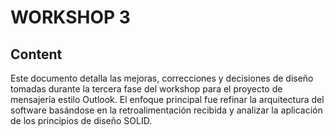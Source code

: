 # WORKSHOP 3

## Content
Este documento detalla las mejoras, correcciones y decisiones de diseño tomadas durante la tercera fase del workshop para el proyecto de mensajería estilo Outlook. El enfoque principal fue refinar la arquitectura del software basándose en la retroalimentación recibida y analizar la aplicación de los principios de diseño SOLID.